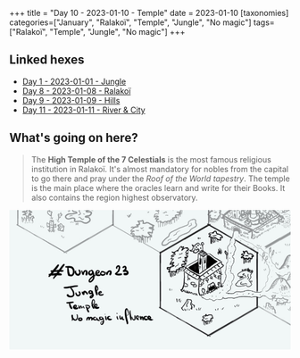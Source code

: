 +++
title = "Day 10 - 2023-01-10 - Temple"
date = 2023-01-10
[taxonomies]
categories=["January", "Ralakoï", "Temple", "Jungle", "No magic"]
tags=["Ralakoï", "Temple", "Jungle", "No magic"]
+++

## Linked hexes
- [Day 1 - 2023-01-01 - Jungle](../day-1)
- [Day 8 - 2023-01-08 - Ralakoï](../day-8)
- [Day 9 - 2023-01-09 - Hills](../day-9)
- [Day 11 - 2023-01-11 - River & City](../day-9)


## What's going on here?
> The **High Temple of the 7 Celestials** is the most famous religious institution in Ralakoï. It's almost mandatory for nobles from the capital to go there and pray under the *Roof of the World tapestry*. The temple is the main place where the oracles learn and write for their Books. It also contains the region highest observatory.


![day10](../day10.jpeg)

